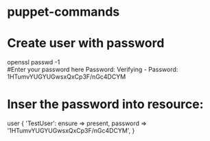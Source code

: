 # puppet-commands

# Create user with password
openssl passwd -1  
#Enter your password here 
Password: 
Verifying - Password: 
$1$HTumvYUGYUGwsxQxCp3F/nGc4DCYM
 
 # Inser the password into resource:
 user { 'TestUser': 
  ensure   => present,
  password => '$1$HTumvYUGYUGwsxQxCp3F/nGc4DCYM',
}
